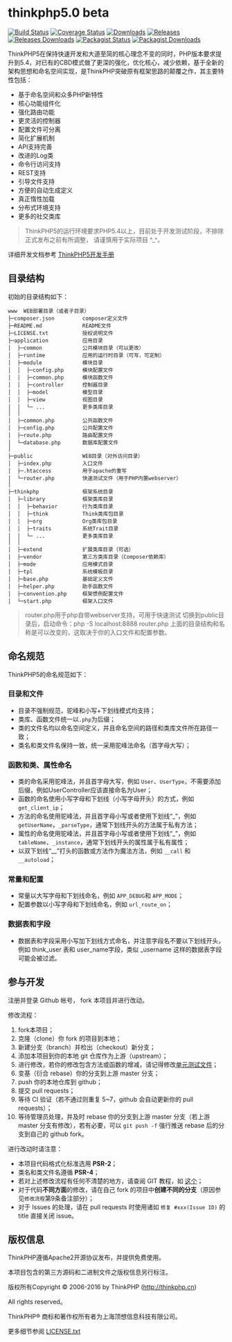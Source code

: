 thinkphp5.0 beta
===============

[![Build Status](https://img.shields.io/travis/top-think/think.svg)](https://travis-ci.org/top-think/think)
[![Coverage Status](https://img.shields.io/codecov/c/github/top-think/think.svg)](https://codecov.io/github/top-think/think)
[![Downloads](https://img.shields.io/github/downloads/top-think/think/total.svg)](https://github.com/top-think/think/releases)
[![Releases](https://img.shields.io/github/release/top-think/think.svg)](https://github.com/top-think/think/releases/latest)
[![Releases Downloads](https://img.shields.io/github/downloads/top-think/think/latest/total.svg)](https://github.com/top-think/think/releases/latest)
[![Packagist Status](https://img.shields.io/packagist/v/top-think/think.svg)](https://packagist.org/packages/topthink/think)
[![Packagist Downloads](https://img.shields.io/packagist/dt/top-think/think.svg)](https://packagist.org/packages/topthink/think)

ThinkPHP5在保持快速开发和大道至简的核心理念不变的同时，PHP版本要求提升到5.4，对已有的CBD模式做了更深的强化，优化核心，减少依赖，基于全新的架构思想和命名空间实现，是ThinkPHP突破原有框架思路的颠覆之作，其主要特性包括：

 + 基于命名空间和众多PHP新特性
 + 核心功能组件化
 + 强化路由功能
 + 更灵活的控制器
 + 配置文件可分离
 + 简化扩展机制
 + API支持完善
 + 改进的Log类
 + 命令行访问支持
 + REST支持
 + 引导文件支持
 + 方便的自动生成定义
 + 真正惰性加载
 + 分布式环境支持
 + 更多的社交类库

> ThinkPHP5的运行环境要求PHP5.4以上，目前处于开发测试阶段，不排除正式发布之前有所调整，
请谨慎用于实际项目 ^_^。

详细开发文档参考 [ThinkPHP5开发手册](http://www.kancloud.cn/thinkphp/thinkphp5-guide)

## 目录结构

初始的目录结构如下：

~~~
www  WEB部署目录（或者子目录）
├─composer.json         composer定义文件
├─README.md             README文件
├─LICENSE.txt           授权说明文件
├─application           应用目录
│  ├─common             公共模块目录（可以更改）
│  ├─runtime            应用的运行时目录（可写，可定制）
│  ├─module             模块目录
│  │  ├─config.php      模块配置文件
│  │  ├─common.php      模块函数文件
│  │  ├─controller      控制器目录
│  │  ├─model           模型目录
│  │  ├─view            视图目录
│  │  └─ ...            更多类库目录
│  │
│  ├─common.php         公共函数文件
│  ├─config.php         公共配置文件
│  ├─route.php          路由配置文件
│  └─database.php       数据库配置文件
│
├─public                WEB目录（对外访问目录）
│  ├─index.php          入口文件
│  ├─.htaccess          用于apache的重写
│  └─router.php         快速测试文件（用于PHP内置webserver）
│
├─thinkphp              框架系统目录
│  ├─library            框架类库目录
│  │  ├─behavior        行为类库目录
│  │  ├─think           Think类库包目录
│  │  ├─org             Org类库包目录
│  │  ├─traits          系统Trait目录
│  │  └─ ...            更多类库目录
│  │
│  ├─extend             扩展类库目录（可选）
│  ├─vendor             第三方类库目录（Composer依赖库）
│  ├─mode               应用模式目录
│  ├─tpl                系统模板目录
│  ├─base.php           基础定义文件
│  ├─helper.php         助手函数文件
│  ├─convention.php     框架惯例配置文件
│  └─start.php          框架入口文件
~~~

> router.php用于php自带webserver支持，可用于快速测试
> 切换到public目录后，启动命令：php -S localhost:8888  router.php
> 上面的目录结构和名称是可以改变的，这取决于你的入口文件和配置参数。

## 命名规范

ThinkPHP5的命名规范如下：

### 目录和文件

*   目录不强制规范，驼峰和小写+下划线模式均支持；
*   类库、函数文件统一以`.php`为后缀；
*   类的文件名均以命名空间定义，并且命名空间的路径和类库文件所在路径一致；
*   类名和类文件名保持一致，统一采用驼峰法命名（首字母大写）；

### 函数和类、属性命名
*   类的命名采用驼峰法，并且首字母大写，例如 `User`、`UserType`，不需要添加后缀，例如UserController应该直接命名为User；
*   函数的命名使用小写字母和下划线（小写字母开头）的方式，例如 `get_client_ip`；
*   方法的命名使用驼峰法，并且首字母小写或者使用下划线“_”，例如 `getUserName`，`_parseType`，通常下划线开头的方法属于私有方法；
*   属性的命名使用驼峰法，并且首字母小写或者使用下划线“_”，例如 `tableName`、`_instance`，通常下划线开头的属性属于私有属性；
*   以双下划线“__”打头的函数或方法作为魔法方法，例如 `__call` 和 `__autoload`；

### 常量和配置
*   常量以大写字母和下划线命名，例如 `APP_DEBUG`和 `APP_MODE`；
*   配置参数以小写字母和下划线命名，例如 `url_route_on`；

### 数据表和字段
*   数据表和字段采用小写加下划线方式命名，并注意字段名不要以下划线开头，例如 think_user 表和 user_name字段，类似 _username 这样的数据表字段可能会被过滤。

## 参与开发
注册并登录 Github 帐号， fork 本项目并进行改动。

修改流程：

1. fork本项目；
2. 克隆（clone）你 fork 的项目到本地；
3. 新建分支（branch）并检出（checkout）新分支；
4. 添加本项目到你的本地 git 仓库作为上游（upstream）；
5. 进行修改，若你的修改包含方法或函数的增减，请记得修改[单元测试文件](tests)；
6. 变基（衍合 rebase）你的分支到上游 master 分支；
7. push 你的本地仓库到 github；
8. 提交 pull requests；
9. 等待 CI 验证（若不通过则重复 5~7，github 会自动更新你的 pull requests）；
10. 等待管理员处理，并及时 rebase 你的分支到上游 master 分支（若上游 master 分支有修改），若有必要，可以 `git push -f` 强行推送 rebase 后的分支到自己的 github fork。

进行改动时请注意：
* 本项目代码格式化标准选用 **PSR-2**；
* 类名和类文件名遵循 **PSR-4**；
* 若对上述修改流程有任何不清楚的地方，请查阅 GIT 教程，如 [这个](http://backlogtool.com/git-guide/cn/)；
* 对于代码**不同方面**的修改，请在自己 fork 的项目中**创建不同的分支**（原因参见`修改流程`第9条备注部分）；
* 对于 Issues 的处理，请在 pull requests 时使用诸如 `修复 #xxx(Issue ID)` 的 title 直接关闭 issue。

## 版权信息

ThinkPHP遵循Apache2开源协议发布，并提供免费使用。

本项目包含的第三方源码和二进制文件之版权信息另行标注。

版权所有Copyright © 2006-2016 by ThinkPHP (http://thinkphp.cn)

All rights reserved。

ThinkPHP® 商标和著作权所有者为上海顶想信息科技有限公司。

更多细节参阅 [LICENSE.txt](LICENSE.txt)
